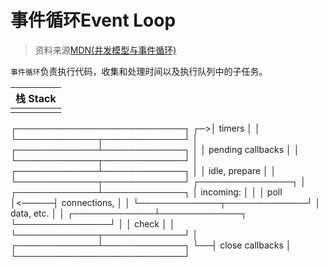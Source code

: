 # 事件循环Event Loop

> 资料来源[MDN(并发模型与事件循环)](https://developer.mozilla.org/zh-CN/docs/Web/JavaScript/EventLoop)

``事件循环``负责执行代码，收集和处理时间以及执行队列中的子任务。

|栈 Stack| 
|--------| 
||       

   ┌───────────────────────────┐
┌─&gt;│           timers          │
│  └─────────────┬─────────────┘
│  ┌─────────────┴─────────────┐
│  │     pending callbacks     │
│  └─────────────┬─────────────┘
│  ┌─────────────┴─────────────┐
│  │       idle, prepare       │
│  └─────────────┬─────────────┘      ┌───────────────┐
│  ┌─────────────┴─────────────┐      │   incoming:   │
│  │           poll            │&lt;─────┤  connections, │
│  └─────────────┬─────────────┘      │   data, etc.  │
│  ┌─────────────┴─────────────┐      └───────────────┘
│  │           check           │
│  └─────────────┬─────────────┘
│  ┌─────────────┴─────────────┐
└──┤      close callbacks      │
   └───────────────────────────┘

